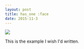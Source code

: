 ```yaml
---
layout: post
title: has_one :face
date: 2015-11-3
---
```


![]({{site.github.url}}/images/2015-q4/has_one.gif)

This is the example I wish I'd written.